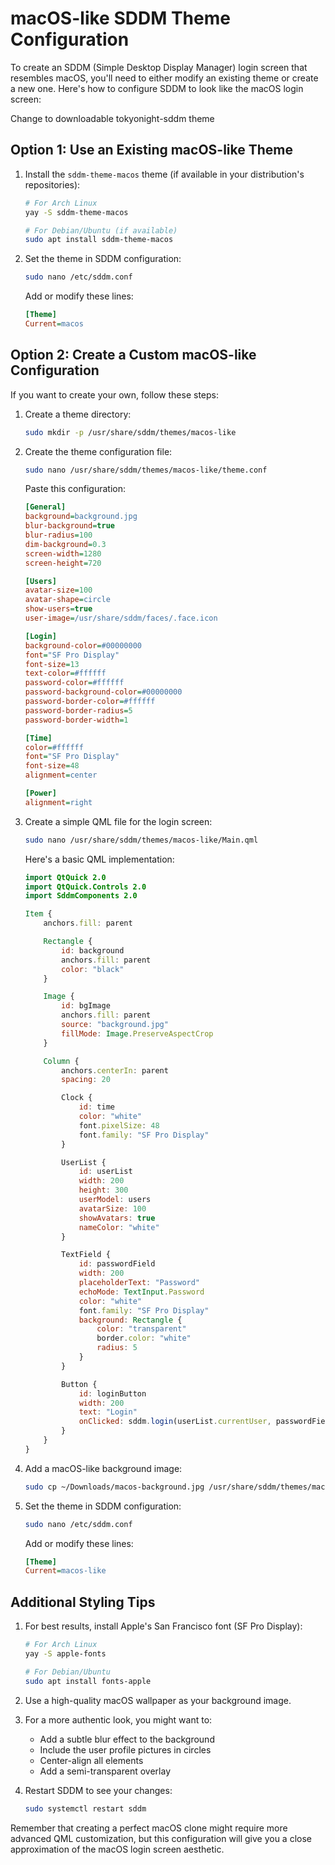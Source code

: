 # macOS-like SDDM Theme Configuration

To create an SDDM (Simple Desktop Display Manager) login screen that resembles macOS, you'll need to either modify an existing theme or create a new one. Here's how to configure SDDM to look like the macOS login screen:

Change to downloadable tokyonight-sddm theme

## Option 1: Use an Existing macOS-like Theme

1. Install the `sddm-theme-macos` theme (if available in your distribution's repositories):
   ```bash
   # For Arch Linux
   yay -S sddm-theme-macos

   # For Debian/Ubuntu (if available)
   sudo apt install sddm-theme-macos
   ```

2. Set the theme in SDDM configuration:
   ```bash
   sudo nano /etc/sddm.conf
   ```
   Add or modify these lines:
   ```ini
   [Theme]
   Current=macos
   ```

## Option 2: Create a Custom macOS-like Configuration

If you want to create your own, follow these steps:

1. Create a theme directory:
   ```bash
   sudo mkdir -p /usr/share/sddm/themes/macos-like
   ```

2. Create the theme configuration file:
   ```bash
   sudo nano /usr/share/sddm/themes/macos-like/theme.conf
   ```
   Paste this configuration:
   ```ini
   [General]
   background=background.jpg
   blur-background=true
   blur-radius=100
   dim-background=0.3
   screen-width=1280
   screen-height=720

   [Users]
   avatar-size=100
   avatar-shape=circle
   show-users=true
   user-image=/usr/share/sddm/faces/.face.icon

   [Login]
   background-color=#00000000
   font="SF Pro Display"
   font-size=13
   text-color=#ffffff
   password-color=#ffffff
   password-background-color=#00000000
   password-border-color=#ffffff
   password-border-radius=5
   password-border-width=1

   [Time]
   color=#ffffff
   font="SF Pro Display"
   font-size=48
   alignment=center

   [Power]
   alignment=right
   ```

3. Create a simple QML file for the login screen:
   ```bash
   sudo nano /usr/share/sddm/themes/macos-like/Main.qml
   ```
   Here's a basic QML implementation:
   ```qml
   import QtQuick 2.0
   import QtQuick.Controls 2.0
   import SddmComponents 2.0

   Item {
       anchors.fill: parent

       Rectangle {
           id: background
           anchors.fill: parent
           color: "black"
       }

       Image {
           id: bgImage
           anchors.fill: parent
           source: "background.jpg"
           fillMode: Image.PreserveAspectCrop
       }

       Column {
           anchors.centerIn: parent
           spacing: 20

           Clock {
               id: time
               color: "white"
               font.pixelSize: 48
               font.family: "SF Pro Display"
           }

           UserList {
               id: userList
               width: 200
               height: 300
               userModel: users
               avatarSize: 100
               showAvatars: true
               nameColor: "white"
           }

           TextField {
               id: passwordField
               width: 200
               placeholderText: "Password"
               echoMode: TextInput.Password
               color: "white"
               font.family: "SF Pro Display"
               background: Rectangle {
                   color: "transparent"
                   border.color: "white"
                   radius: 5
               }
           }

           Button {
               id: loginButton
               width: 200
               text: "Login"
               onClicked: sddm.login(userList.currentUser, passwordField.text, sessionModel[sessionIndex].file)
           }
       }
   }
   ```

4. Add a macOS-like background image:
   ```bash
   sudo cp ~/Downloads/macos-background.jpg /usr/share/sddm/themes/macos-like/background.jpg
   ```

5. Set the theme in SDDM configuration:
   ```bash
   sudo nano /etc/sddm.conf
   ```
   Add or modify these lines:
   ```ini
   [Theme]
   Current=macos-like
   ```

## Additional Styling Tips

1. For best results, install Apple's San Francisco font (SF Pro Display):
   ```bash
   # For Arch Linux
   yay -S apple-fonts

   # For Debian/Ubuntu
   sudo apt install fonts-apple
   ```

2. Use a high-quality macOS wallpaper as your background image.

3. For a more authentic look, you might want to:
   - Add a subtle blur effect to the background
   - Include the user profile pictures in circles
   - Center-align all elements
   - Add a semi-transparent overlay

4. Restart SDDM to see your changes:
   ```bash
   sudo systemctl restart sddm
   ```

Remember that creating a perfect macOS clone might require more advanced QML customization, but this configuration will give you a close approximation of the macOS login screen aesthetic.
